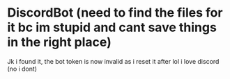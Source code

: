 # DiscordBot (need to find the files for it bc im stupid and cant save things in the right place)
Jk i found it, the bot token is now invalid as i reset it after lol i love discord (no i dont)
